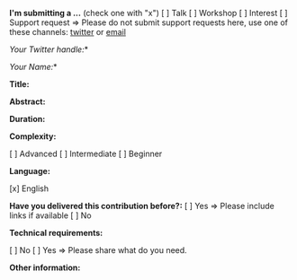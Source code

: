 <!--
IF YOU DON'T FILL OUT THE FOLLOWING INFORMATION WE MIGHT CLOSE YOUR ISSUE WITHOUT INVESTIGATING

If you are having problems formatting your issue please refer to this article on using markdown in Github: https://guides.github.com/features/mastering-markdown/

If you'd like to discuss anything related to the call for contributions or your talk idea, feel free to reach out to us by email hello@angularcamp.org
-->

**I'm submitting a ...**  (check one with "x")
[ ] Talk
[ ] Workshop
[ ] Interest 
[ ] Support request => Please do not submit support requests here, use one of these channels: [twitter](https://twitter.com/AngularCamp) or [email](mailto:hello@angularcamp.org)

**Your Twitter handle*:**
<!-- without @ -->

**Your Name*:**

**Title:**
<!-- Put a title that describes well the topic of your contribution -->

**Abstract:**
<!-- Describe that will you do -->

**Duration:** 
<!-- We recommend: talks around 30 min. hands-on sessions from 45 min  up to 3 h -->

**Complexity:**
<!-- It's important to target the right audience -->
[ ] Advanced
[ ] Intermediate
[ ] Beginner

**Language:**
<!-- All the contributions will be in English, however you can submit in Spanish but that will reduce the amount of audience to vote -->
[x] English

**Have you delivered this contribution before?:**
[ ] Yes => Please include links if available
[ ] No

**Technical requirements:**
<!-- Describe that will you do -->

[ ] No
[ ] Yes => Please share what do you need.


**Other information:**
<!-- List any other information that is relevant to your contribution  -->


